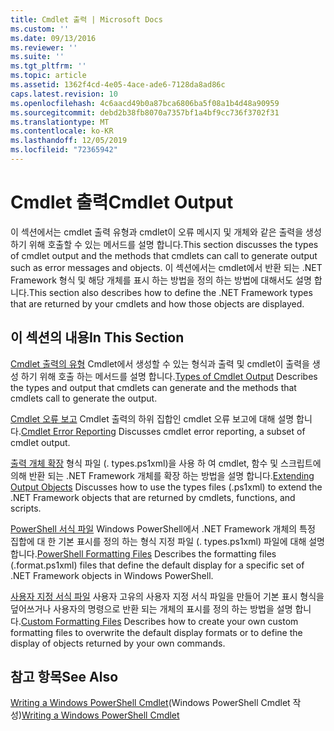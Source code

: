```yaml
---
title: Cmdlet 출력 | Microsoft Docs
ms.custom: ''
ms.date: 09/13/2016
ms.reviewer: ''
ms.suite: ''
ms.tgt_pltfrm: ''
ms.topic: article
ms.assetid: 1362f4cd-4e05-4ace-ade6-7128da8ad86c
caps.latest.revision: 10
ms.openlocfilehash: 4c6aacd49b0a87bca6806ba5f08a1b4d48a90959
ms.sourcegitcommit: debd2b38fb8070a7357bf1a4bf9cc736f3702f31
ms.translationtype: MT
ms.contentlocale: ko-KR
ms.lasthandoff: 12/05/2019
ms.locfileid: "72365942"
---
```

# <a name="cmdlet-output"></a><span data-ttu-id="19ae6-102">Cmdlet 출력</span><span class="sxs-lookup"><span data-stu-id="19ae6-102">Cmdlet Output</span></span>

<span data-ttu-id="19ae6-103">이 섹션에서는 cmdlet 출력 유형과 cmdlet이 오류 메시지 및 개체와 같은 출력을 생성 하기 위해 호출할 수 있는 메서드를 설명 합니다.</span><span class="sxs-lookup"><span data-stu-id="19ae6-103">This section discusses the types of cmdlet output and the methods that cmdlets can call to generate output such as error messages and objects.</span></span> <span data-ttu-id="19ae6-104">이 섹션에서는 cmdlet에서 반환 되는 .NET Framework 형식 및 해당 개체를 표시 하는 방법을 정의 하는 방법에 대해서도 설명 합니다.</span><span class="sxs-lookup"><span data-stu-id="19ae6-104">This section also describes how to define the .NET Framework types that are returned by your cmdlets and how those objects are displayed.</span></span>

## <a name="in-this-section"></a><span data-ttu-id="19ae6-105">이 섹션의 내용</span><span class="sxs-lookup"><span data-stu-id="19ae6-105">In This Section</span></span>

<span data-ttu-id="19ae6-106">[Cmdlet 출력의 유형](./types-of-cmdlet-output.md) Cmdlet에서 생성할 수 있는 형식과 출력 및 cmdlet이 출력을 생성 하기 위해 호출 하는 메서드를 설명 합니다.</span><span class="sxs-lookup"><span data-stu-id="19ae6-106">[Types of Cmdlet Output](./types-of-cmdlet-output.md) Describes the types and output that cmdlets can generate and the methods that cmdlets call to generate the output.</span></span>

<span data-ttu-id="19ae6-107">[Cmdlet 오류 보고](./cmdlet-error-reporting.md) Cmdlet 출력의 하위 집합인 cmdlet 오류 보고에 대해 설명 합니다.</span><span class="sxs-lookup"><span data-stu-id="19ae6-107">[Cmdlet Error Reporting](./cmdlet-error-reporting.md) Discusses cmdlet error reporting, a subset of cmdlet output.</span></span>

<span data-ttu-id="19ae6-108">[출력 개체 확장](./extending-output-objects.md) 형식 파일 (. types.ps1xml)을 사용 하 여 cmdlet, 함수 및 스크립트에 의해 반환 되는 .NET Framework 개체를 확장 하는 방법을 설명 합니다.</span><span class="sxs-lookup"><span data-stu-id="19ae6-108">[Extending Output Objects](./extending-output-objects.md) Discusses how to use the types files (.ps1xml) to extend the .NET Framework objects that are returned by cmdlets, functions, and scripts.</span></span>

<span data-ttu-id="19ae6-109">[PowerShell 서식 파일](../format/powershell-formatting-files.md) Windows PowerShell에서 .NET Framework 개체의 특정 집합에 대 한 기본 표시를 정의 하는 형식 지정 파일 (. types.ps1xml) 파일에 대해 설명 합니다.</span><span class="sxs-lookup"><span data-stu-id="19ae6-109">[PowerShell Formatting Files](../format/powershell-formatting-files.md) Describes the formatting files (.format.ps1xml) files that define the default display for a specific set of .NET Framework objects in Windows PowerShell.</span></span>

<span data-ttu-id="19ae6-110">[사용자 지정 서식 파일](./custom-formatting-files.md) 사용자 고유의 사용자 지정 서식 파일을 만들어 기본 표시 형식을 덮어쓰거나 사용자의 명령으로 반환 되는 개체의 표시를 정의 하는 방법을 설명 합니다.</span><span class="sxs-lookup"><span data-stu-id="19ae6-110">[Custom Formatting Files](./custom-formatting-files.md) Describes how to create your own custom formatting files to overwrite the default display formats or to define the display of objects returned by your own commands.</span></span>

## <a name="see-also"></a><span data-ttu-id="19ae6-111">참고 항목</span><span class="sxs-lookup"><span data-stu-id="19ae6-111">See Also</span></span>

<span data-ttu-id="19ae6-112">[Writing a Windows PowerShell Cmdlet](./writing-a-windows-powershell-cmdlet.md)(Windows PowerShell Cmdlet 작성)</span><span class="sxs-lookup"><span data-stu-id="19ae6-112">[Writing a Windows PowerShell Cmdlet](./writing-a-windows-powershell-cmdlet.md)</span></span>
